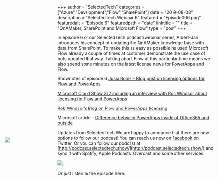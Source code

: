 +++
author = "SelectedTech"
categories = ["Azure","Development","Flow","SharePoint"]
date = "2019-08-08"
description = "SelectedTech Webinar 6"
featured = "Episode006.png"
featuredalt = "Episode 6"
featuredpath = "date"
linktitle = ""
title = "QnAMaker, SharePoint and Microsoft Flow"
type = "post"
+++

In episode 6 of our SelectedTech podcast/webinar series, Albert-Jan introduces his concept of updating the QnAMaker knowledge base with data from SharePoint. To make this as easy as possible he used Microsoft Flow already a couple of times at customer demonstrate the use case of bots updated that way. Talking about Flow at this particular time means we also spend some minutes on the latest license news for PowerApps and Flow.

Shownotes of episode 6
[Jussi Roine – Blog post on licensing options for Flow and PowerApps](https://jussiroine.com/2019/01/the-comprehensive-licensing-guide-to-microsoft-flow-and-powerapps/https://powerapps.microsoft.com/en-us/blog/new-licensing-options-for-powerapps-and-flow/)

[Microsoft Cloud Show 312 including an interview with Rob Windsor about licensing for Flow and PowerApps](http://www.microsoftcloudshow.com/podcast/Episodes/312-inspire-tidbits-and-big-cloud-wins) 

[Rob Windsor’s Blog on Flow and PowerApps licensing](https://www.paitgroup.com/blog/an-office-365-users-guide-to-powerapps-and-flow-licensing-october-2019-edition)

Microsoft article – [Difference between PowerApps inside of Office365 and outside](https://docs.microsoft.com/en-us/power-platform/admin/pricing-billing-skus)

Updates from SelectedTech
We are happy to announce that there are new options to follow our podcast! You can reach us now on [Facebook](https://www.facebook.com/SelectedTechPage/) on [Twitter](https://twitter.com/selectedtech). Or you can follow our podcast at [http://podcast.selectedtech.show/](http://podcast.selectedtech.show/) and sync it with Spotify, Apple Podcasts, Overcast and some other services.

<a data-fancybox href="https://youtu.be/hsv2dtf_t0s">
    <img class="card-img-top img-fluid" src="https://img.youtube.com/vi/hsv2dtf_t0s/mqdefault.jpg">
    <img src="/img/play.gif" style="position: relative; width:auto; background:transparent;top: -75px; left: -190px;"/>
</a>

Or just listen to the episode here:

<div id="buzzsprout-player-1520299"></div>
<script src="https://www.buzzsprout.com/482989/1520299-qnamaker-sharepoint-and-microsoft-flow.js?container_id=buzzsprout-player-1520299&player=small" type="text/javascript" charset="utf-8"></script>